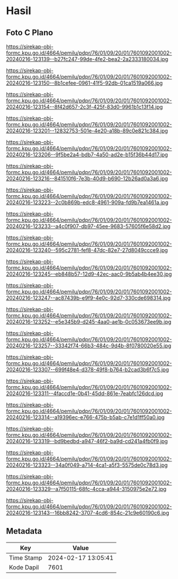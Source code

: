 # Hasil

## Foto C Plano

https://sirekap-obj-formc.kpu.go.id/4664/pemilu/pdpr/76/01/09/20/01/7601092001002-20240216-123139--b27fc247-99de-4fe2-bea2-2a2333180034.jpg

https://sirekap-obj-formc.kpu.go.id/4664/pemilu/pdpr/76/01/09/20/01/7601092001002-20240216-123150--8b1cefee-0961-41f5-92db-01ca1519a066.jpg

https://sirekap-obj-formc.kpu.go.id/4664/pemilu/pdpr/76/01/09/20/01/7601092001002-20240216-123154--8f42d657-2c3f-425f-83d0-9961b1c13f14.jpg

https://sirekap-obj-formc.kpu.go.id/4664/pemilu/pdpr/76/01/09/20/01/7601092001002-20240216-123201--12832753-501e-4e20-a18b-89c0e821c384.jpg

https://sirekap-obj-formc.kpu.go.id/4664/pemilu/pdpr/76/01/09/20/01/7601092001002-20240216-123206--9f5be2a4-bdb7-4a50-ad2e-b15f36b44d17.jpg

https://sirekap-obj-formc.kpu.go.id/4664/pemilu/pdpr/76/01/09/20/01/7601092001002-20240216-123216--841510f6-7e3b-40d9-b690-12b26ad0a3a6.jpg

https://sirekap-obj-formc.kpu.go.id/4664/pemilu/pdpr/76/01/09/20/01/7601092001002-20240216-123223--2c0b869b-edc8-4961-909a-fd9b7ea1461a.jpg

https://sirekap-obj-formc.kpu.go.id/4664/pemilu/pdpr/76/01/09/20/01/7601092001002-20240216-123233--a4c0f907-db97-45ee-9683-57605f6e58d2.jpg

https://sirekap-obj-formc.kpu.go.id/4664/pemilu/pdpr/76/01/09/20/01/7601092001002-20240216-123240--595c2781-fef8-47dc-82e7-27d8049ccce9.jpg

https://sirekap-obj-formc.kpu.go.id/4664/pemilu/pdpr/76/01/09/20/01/7601092001002-20240216-123245--eb848b57-12d9-42ec-aac0-9b5ab4b4ee30.jpg

https://sirekap-obj-formc.kpu.go.id/4664/pemilu/pdpr/76/01/09/20/01/7601092001002-20240216-123247--ac87439b-e9f9-4e0c-92d7-330cde698314.jpg

https://sirekap-obj-formc.kpu.go.id/4664/pemilu/pdpr/76/01/09/20/01/7601092001002-20240216-123252--e5e345b9-d245-4aa0-ae1b-0c053673ee9b.jpg

https://sirekap-obj-formc.kpu.go.id/4664/pemilu/pdpr/76/01/09/20/01/7601092001002-20240216-123257--33342f74-66b3-484c-9d4b-8f0780020e55.jpg

https://sirekap-obj-formc.kpu.go.id/4664/pemilu/pdpr/76/01/09/20/01/7601092001002-20240216-123307--699f48e4-d378-49f8-b764-b2cad3b6f7c5.jpg

https://sirekap-obj-formc.kpu.go.id/4664/pemilu/pdpr/76/01/09/20/01/7601092001002-20240216-123311--4faccd1e-0b41-45dd-861e-7eabfc126dcd.jpg

https://sirekap-obj-formc.kpu.go.id/4664/pemilu/pdpr/76/01/09/20/01/7601092001002-20240216-123314--a19396ec-e766-475b-b5ab-c7e1d1ff50a0.jpg

https://sirekap-obj-formc.kpu.go.id/4664/pemilu/pdpr/76/01/09/20/01/7601092001002-20240216-123319--bd9bedbd-a947-46f2-ba9d-cd241a4fb0f9.jpg

https://sirekap-obj-formc.kpu.go.id/4664/pemilu/pdpr/76/01/09/20/01/7601092001002-20240216-123323--34a0f049-a714-4ca1-a5f3-5575de0c78d3.jpg

https://sirekap-obj-formc.kpu.go.id/4664/pemilu/pdpr/76/01/09/20/01/7601092001002-20240216-123329--a7f50115-68fc-4cca-a944-3150975e2e72.jpg

https://sirekap-obj-formc.kpu.go.id/4664/pemilu/pdpr/76/01/09/20/01/7601092001002-20240216-123143--16bb8242-3707-4cd6-854c-21c9e60190c6.jpg


## Metadata

| Key        | Value               |
| ---------- | ------------------- |
| Time Stamp | 2024-02-17 13:05:41 |
| Kode Dapil | 7601                |




